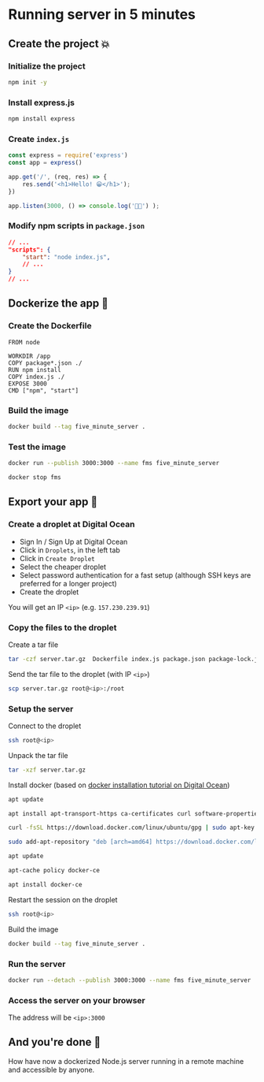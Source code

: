 # Running server in 5 minutes 

## Create the project 💥

### Initialize the project
```bash
npm init -y
```

### Install express.js
```bash
npm install express
```

### Create `index.js`
```javascript
const express = require('express')
const app = express()

app.get('/', (req, res) => {
	res.send('<h1>Hello! 😁</h1>');
})

app.listen(3000, () => console.log('🚀🚀') );
```

### Modify npm scripts in `package.json`
```json
// ...
"scripts": {
    "start": "node index.js",
    // ...
}
// ...
```

## Dockerize the app 🐳

### Create the Dockerfile
```docker
FROM node

WORKDIR /app
COPY package*.json ./
RUN npm install
COPY index.js ./
EXPOSE 3000
CMD ["npm", "start"]
```

### Build the image
```bash
docker build --tag five_minute_server .
```

### Test the image
```bash
docker run --publish 3000:3000 --name fms five_minute_server
```

```bash
docker stop fms
```

## Export your app 🚀

### Create a droplet at Digital Ocean
- Sign In / Sign Up at Digital Ocean
- Click in `Droplets`, in the left tab
- Click in `Create Droplet`
- Select the cheaper droplet
- Select password authentication for a fast setup (although SSH keys are preferred for a longer project)
- Create the droplet

You will get an IP `<ip>` (e.g. `157.230.239.91`)

### Copy the files to the droplet

Create a tar file

```bash
tar -czf server.tar.gz  Dockerfile index.js package.json package-lock.json
```

Send the tar file to the droplet (with IP `<ip>`)

```bash
scp server.tar.gz root@<ip>:/root
```

### Setup the server

Connect to the droplet

```bash
ssh root@<ip>
```

Unpack the tar file

```bash
tar -xzf server.tar.gz
```

Install docker (based on [docker installation tutorial on Digital Ocean](https://www.digitalocean.com/community/tutorials/how-to-install-and-use-docker-on-ubuntu-20-04))


```bash
apt update

apt install apt-transport-https ca-certificates curl software-properties-common

curl -fsSL https://download.docker.com/linux/ubuntu/gpg | sudo apt-key add -

sudo add-apt-repository "deb [arch=amd64] https://download.docker.com/linux/ubuntu focal stable"

apt update

apt-cache policy docker-ce

apt install docker-ce
```

Restart the session on the droplet

```bash
ssh root@<ip>
```

Build the image

```bash
docker build --tag five_minute_server .
```

### Run the server

```bash
docker run --detach --publish 3000:3000 --name fms five_minute_server 
```

### Access the server on your browser

The address will be `<ip>:3000`

## And you're done 🎉

How have now a dockerized Node.js server running in a remote machine and accessible by anyone.


